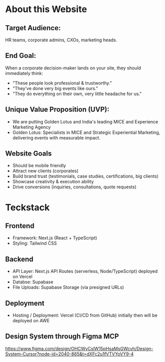 # About this Website
## Target Audience: 
HR teams, corporate admins, CXOs, marketing heads.

## End Goal: 
When a corporate decision-maker lands on your site, they should immediately think:
- "These people look professional & trustworthy."
- "They've done very big events like ours."
- "They do everything on their own, very little headache for us."

## Unique Value Proposition (UVP):
- We are putting Golden Lotus and India's leading MICE and Experience Marketing Agency
- Golden Lotus: Specialists in MICE and Strategic Experiential Marketing, delivering events with measurable impact.

## Website Goals
- Should be mobile friendly
- Attract new clients (corporates)
- Build brand trust (testimonials, case studies, certifications, big clients)
- Showcase creativity & execution ability
- Drive conversions (inquiries, consultations, quote requests)

# Teckstack
## Frontend
- Framework: Next.js (React + TypeScript)
- Styling: Tailwind CSS

## Backend
- API Layer: Next.js API Routes (serverless, Node/TypeScript) deployed on Vercel
- Databse: Supabase
- File Uploads: Supabase Storage (via presigned URLs)

## Deployment
- Hosting / Deployment: Vercel (CI/CD from GitHub) initially then will be deployed on AWE


## Design System through Figma MCP
https://www.figma.com/design/OHCWvCslW15pHsaMsGWcvh/Design-System-Cursor?node-id=2040-865&t=dXFc2u1fVTVYoVY9-4



